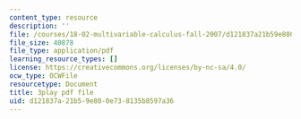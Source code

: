 ```yaml
---
content_type: resource
description: ''
file: /courses/18-02-multivariable-calculus-fall-2007/d121837a21b59e800e738135b8597a36_60e4hdCi1D4.pdf
file_size: 40878
file_type: application/pdf
learning_resource_types: []
license: https://creativecommons.org/licenses/by-nc-sa/4.0/
ocw_type: OCWFile
resourcetype: Document
title: 3play pdf file
uid: d121837a-21b5-9e80-0e73-8135b8597a36
---
```

